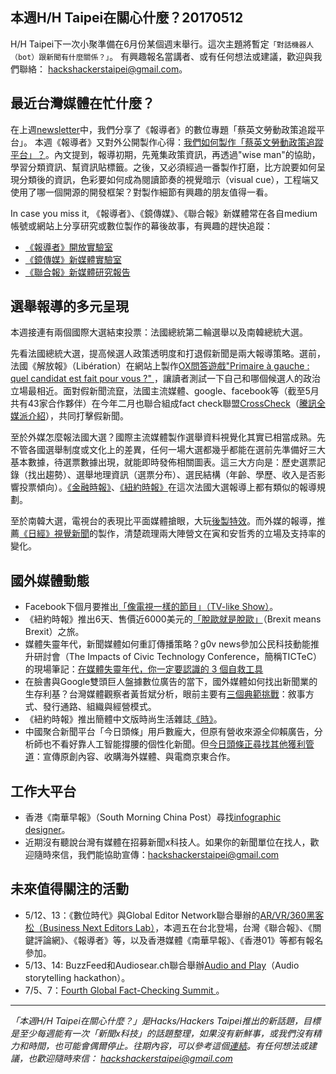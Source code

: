 ## 本週H/H Taipei在關心什麼？20170512

H/H Taipei下一次小聚準備在6月份某個週末舉行。這次主題將暫定`「對話機器人（bot）跟新聞有什麼關係？」`。
有興趣報名當講者、或有任何想法或建議，歡迎與我們聯絡： <hackshackerstaipei@gmail.com>。


## 最近台灣媒體在忙什麼？

在上週[newsletter](https://github.com/hackshackerstaipei/newsletter/blob/master/20170501.md)中，我們分享了《報導者》的數位專題「蔡英文勞動政策追蹤平台」。
本週《報導者》又對外公開製作心得：[我們如何製作「蔡英文勞動政策追蹤平台」？](https://medium.com/twreporter/%E6%88%91%E5%80%91%E5%A6%82%E4%BD%95%E8%A3%BD%E4%BD%9C-%E8%94%A1%E8%8B%B1%E6%96%87%E5%8B%9E%E5%8B%95%E6%94%BF%E7%AD%96%E8%BF%BD%E8%B9%A4%E5%B9%B3%E5%8F%B0-643a4d3dab01)。內文提到，報導初期，先蒐集政策資訊，再透過"wise man"的協助，學習分類資訊、幫資訊貼標籤。之後，又必須經過一番製作打磨，比方說要如何呈現分類後的資訊，色彩要如何成為閱讀節奏的視覺暗示（visual cue），工程端又使用了哪一個開源的開發框架？對製作細節有興趣的朋友值得一看。

In case you miss it, 《報導者》、《鏡傳媒》、《聯合報》新媒體常在各自medium帳號或網站上分享研究或數位製作的幕後故事，有興趣的趕快追蹤： 
- [《報導者》開放實驗室](https://medium.com/twreporter/)
- [《鏡傳媒》新媒體實驗室](https://medium.com/mirrormedia)
- [《聯合報》新媒體研究報告](https://udn.com/upf/newmedia/2017_data/20170508_marketing/index.html)


## 選舉報導的多元呈現

本週接連有兩個國際大選結束投票：法國總統第二輪選舉以及南韓總統大選。

先看法國總統大選，提高候選人政策透明度和打退假新聞是兩大報導策略。選前，法國《解放報》（Libération）在網站上製作[OX問答遊戲"Primaire à gauche : quel candidat est fait pour vous ?"
](http://www.liberation.fr/apps/2017/01/quel-candidat-primaire-gauche/)，讓讀者測試一下自己和哪個候選人的政治立場最相近。面對假新聞流竄，法國主流媒體、google、facebook等（截至5月共有43家合作夥伴）在今年二月也聯合組成fact check聯盟[CrossCheck](https://crosscheck.firstdraftnews.com/france-en/)（[騰訊全媒派介紹](http://mp.weixin.qq.com/s?__biz=MzA3MzQ1MzQzNA==&mid=2656922958&idx=2&sn=d5d77d6f142d259da02e09bd505db2d5&chksm=84a7175bb3d09e4d0c876de116cf6c4c7d829c74dbae4191f5c3ce430d27d55646c57baf8c9e&mpshare=1&scene=1&srcid=0512qkAMH9yhs8xDGGyom2tg#rd)），共同打擊假新聞。

至於外媒怎麼報法國大選？國際主流媒體製作選舉資料視覺化其實已相當成熟。先不管各國選舉制度或文化上的差異，任何一場大選都幾乎都能在選前先準備好三大基本數據，待選票數據出現，就能即時發佈相關圖表。這三大方向是：歷史選票記錄（找出趨勢）、選舉地理資訊（選票分布）、選民結構（年齡、學歷、收入是否影響投票傾向）。[《金融時報》](https://www.ft.com/content/62d782d6-31a7-11e7-9555-23ef563ecf9a)、[《紐約時報》](https://www.nytimes.com/interactive/2017/05/07/world/europe/france-election-results-maps.html)在這次法國大選報導上都有類似的報導規劃。

至於南韓大選，電視台的表現比平面媒體搶眼，大玩[後製特效](http://buff.ly/2pZS3yZ)。而外媒的報導，推薦[《日經》視覺新聞](https://vdata.nikkei.com/newsgraphics/president2017-korea/)的製作，清楚疏理兩大陣營文在寅和安哲秀的立場及支持率的變化。

## 國外媒體動態

- Facebook下個月要推出[「像電視一樣的節目」（TV-like Show）](http://www.businessinsider.sg/facebook-premium-tv-shows-launch-date-and-details-revealed-2017-5/?r=US&IR=T#CUwbq2rH2qY1KXUX.97)。
- 《紐約時報》推出6天、售價近6000美元的[「脫歐就是脫歐」](https://www.theguardian.com/politics/2017/may/09/new-york-times-offers-brexit-means-brexit-guided-tour-of-london)（Brexit means Brexit）之旅。
- 媒體失靈年代，新聞媒體如何重訂傳播策略？g0v news參加公民科技動能推升研討會（The Impacts of Civic Technology Conference，簡稱TICTeC）的現場筆記：[在媒體失靈年代，你一定要認識的 3 個自救工具](https://g0v.news/2017-tictec-%E7%8F%BE%E5%A0%B4%E5%A0%B1%E5%B0%8E1-%E5%9C%A8%E5%AA%92%E9%AB%94%E5%A4%B1%E9%9D%88%E5%B9%B4%E4%BB%A3-%E4%BD%A0%E4%B8%80%E5%AE%9A%E8%A6%81%E8%AA%8D%E8%AD%98%E7%9A%84-3-%E5%80%8B%E8%87%AA%E6%95%91%E5%B7%A5%E5%85%B7-e6507509205b)
- 在臉書與Google雙頭巨人盤據數位廣告的當下，國外媒體如何找出新聞業的生存利基？台灣媒體觀察者黃哲斌分析，眼前主要有[三個典範挑戰](https://medium.com/@Puppydad/%E5%A6%82%E4%BD%95%E9%87%8D%E6%96%B0%E7%99%BC%E6%98%8E%E5%AA%92%E9%AB%94-%E4%B8%89%E5%80%8B%E5%85%B8%E7%AF%84%E6%8C%91%E6%88%B0-f295bcbe3e36)：敘事方式、發行通路、組織與經營模式。
- 《紐約時報》推出簡體中文版時尚生活雜誌[《時》](https://twitter.com/HirokoTabuchi/status/862716384807178240)。
- 中國聚合新聞平台「今日頭條」用戶數龐大，但原有營收來源全仰賴廣告，分析師也不看好靠人工智能撐腰的個性化新聞。但[今日頭條正尋找其他獲利管道](http://big5.ftchinese.com/story/001072550)：宣傳原創內容、收購海外媒體、與電商京東合作。

## 工作大平台 

- 香港《南華早報》（South Morning China Post）尋找[infographic designer](http://www.cpjobs.com/hk/job/infographic-designer-ref-cjy-ed-id-1729860)。
- 近期沒有聽說台灣有媒體在招募新聞x科技人。如果你的新聞單位在找人，歡迎隨時來信，我們能協助宣傳：<hackshackerstaipei@gmail.com>

## 未來值得關注的活動

- 5/12、13：《數位時代》與Global Editor Network聯合舉辦的[AR/VR/360黑客松（Business Next Editors Lab）](https://www.globaleditorsnetwork.org/programmes/editors-lab/business-next-editors-lab/)，本週五在台北登場，台灣《聯合報》、《關鍵評論網》、《報導者》等，以及香港媒體《南華早報》、《香港01》等都有報名參加。
- 5/13、14: BuzzFeed和Audiosear.ch聯合舉辦[Audio and Play](http://comeandplay.org/)（Audio storytelling hackathon）。
- 7/5、7：[Fourth Global Fact-Checking Summit ](http://about.poynter.org/node/102080)。

---
*「本週H/H Taipei在關心什麼？」是Hacks/Hackers Taipei推出的新話題，目標是至少每週能有一次「新聞x科技」的話題整理，如果沒有新鮮事，或我們沒有精力和時間，也可能會偶爾停止。往期內容，可以參考這個[連結](https://github.com/hackshackerstaipei/newsletter)。有任何想法或建議，也歡迎隨時來信： <hackshackerstaipei@gmail.com>*
